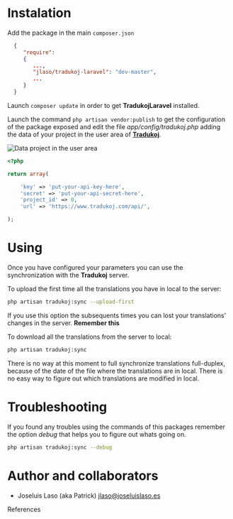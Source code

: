 # Instalation

Add the package in the main ```composer.json```

```json
  { 
     "require": 
     {
        ...,
	    "jlaso/tradukoj-laravel": "dev-master",
	    ...
     }
  }
```

Launch ```composer update``` in order to get **TradukojLaravel** installed.

Launch the command ```php artisan vendor:publish``` to get the configuration of the package exposed and edit the
file _app/config/tradukoj.php_ adding the data of your project in the user area of [**Tradukoj**](https://www.tradukoj.com).

![Data project in the user area](https://github.com/jlaso/tradukoj-laravel/tree/master/doc/images/user-area-project-detail.png)

```php
<?php

return array(

    'key' => 'put-your-api-key-here',
    'secret' => 'put-your-api-secret-here',
    'project_id' => 0,
    'url' => 'https://www.tradukoj.com/api/',

);
```

# Using

Once you have configured your parameters you can use the synchronization with the **Tradukoj** server.

To upload the first time all the translations you have in local to the server:

```bash
php artisan tradukoj:sync --upload-first
```

If you use this option the subsequents times you can lost your translations' changes in the server. **Remember this**

To download all the translations from the server to local:

```bash
php artisan tradukoj:sync 
```

There is no way at this moment to full synchronize translations full-duplex, because of the date of the file where the translations
are in local. There is no easy way to figure out which translations are modified in local. 


# Troubleshooting

If you found any troubles using the commands of this packages remember the option _debug_ that helps you to figure out whats
going on.

```bash
php artisan tradukoj:sync --debug
```


# Author and collaborators

* Joseluis Laso (aka Patrick)  <jlaso@joseluislaso.es>


References

[JoseluisLaso]: (http://www.joseluislaso.es)
